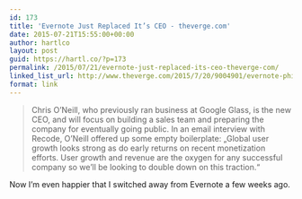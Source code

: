 ```yaml
---
id: 173
title: 'Evernote Just Replaced It’s CEO - theverge.com'
date: 2015-07-21T15:55:00+00:00
author: hartlco
layout: post
guid: https://hartl.co/?p=173
permalink: /2015/07/21/evernote-just-replaced-its-ceo-theverge-com/
linked_list_url: http://www.theverge.com/2015/7/20/9004901/evernote-phil-libin-chris-oneill
format: link
---
```

> Chris O&#8217;Neill, who previously ran business at Google Glass, is the new CEO, and will focus on building a sales team and preparing the company for eventually going public. In an email interview with Recode, O&#8217;Neill offered up some empty boilerplate: &#8222;Global user growth looks strong as do early returns on recent monetization efforts. User growth and revenue are the oxygen for any successful company so we&#8217;ll be looking to double down on this traction.&#8220; 

Now I’m even happier that I switched away from Evernote a few weeks ago.

